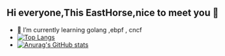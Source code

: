 
## Hi everyone,This EastHorse,nice to meet you 👋
- 🌱 I’m currently learning  golang ,ebpf , cncf 
- [![Top Langs](https://github-readme-stats.vercel.app/api/top-langs/?username=EastHorse)](https://github.com/mxdblcf)
- [![Anurag's GitHub stats](https://github-readme-stats.vercel.app/api?username=EastHorse&show_icons=true&theme=radical)](https://github.com/anuraghazra/github-readme-stats)
<!--
**mxdblcf/mxdblcf** is a ✨ _special_ ✨ repository because its `README.md` (this file) appears on your GitHub profile.

Here are some ideas to get you started:

- 🔭 I’m currently working on ...
- 🌱 I’m currently learning ...
- 👯 I’m looking to collaborate on ...
- 🤔 I’m looking for help with ...
- 💬 Ask me about ...
- 📫 How to reach me: ...
- 😄 Pronouns: ...
- ⚡ Fun fact: ...
-->

